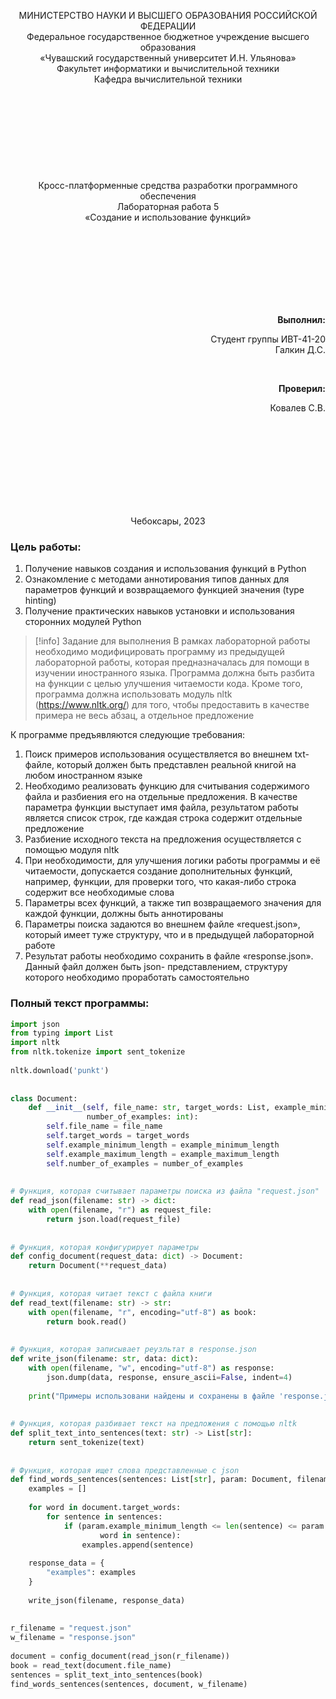<div>
<p align="center" style="font-size=14pt; font-weight: bolder;">МИНИСТЕРСТВО НАУКИ И ВЫСШЕГО ОБРАЗОВАНИЯ РОССИЙСКОЙ ФЕДЕРАЦИИ
<br>
Федеральное государственное бюджетное учреждение высшего образования
<br>
«Чувашский государственный университет И.Н. Ульянова»
<br>
Факультет информатики и вычислительной техники 
<br>
Кафедра вычислительной техники
<br> <br> <br> <br> <br> <br> <br><br> <br> <br>
Кросс-платформенные средства разработки программного обеспечения
<br>
Лабораторная работа 5
<br>
«Создание и использование функций»
</p>

<br> <br> <br> <br><br> <br><br>

<span>
<p align="right" style="font-size=14pt; font-weight: bolder;">Выполнил:</p>
<p align="right" style="font-size=14pt;">Студент группы ИВТ-41-20 <br>
Галкин Д.С.
</p>
</span> <br>

<span>
<p align="right" style="font-size=14pt; font-weight: bolder;">Проверил:</p>
<p align="right" style="font-size=14pt;">Ковалев С.B.</p>
</span>

<br> <br>
<br> <br>
<br> <br>
<br> <br>
<p align="center" style="font-size=10pt;">Чебоксары, 2023</p>
<div style="page-break-after:always;  visibility:hidden"></div>
</div>

### Цель работы:

1. Получение навыков создания и использования функций в Python
2. Ознакомление с методами аннотирования типов данных для параметров функций и возвращаемого функцией значения (type hinting)
3. Получение практических навыков установки и использования сторонних модулей Python

> [!info] Задание для выполнения
> В рамках лабораторной работы необходимо модифицировать программу из предыдущей лабораторной работы, которая предназначалась для помощи в изучении иностранного языка. Программа должна быть разбита на функции с целью улучшения читаемости кода. Кроме того, программа должна использовать модуль nltk (https://www.nltk.org/) для того, чтобы предоставить в качестве примера не весь абзац, а отдельное предложение

К программе предъявляются следующие требования:
1. Поиск примеров использования осуществляется во внешнем txt-файле, который должен быть представлен реальной книгой на любом иностранном языке
2. Необходимо реализовать функцию для считывания содержимого файла и разбиения его на отдельные предложения. В качестве параметра функции выступает имя файла, результатом работы является список строк, где каждая строка содержит отдельные предложение
3. Разбиение исходного текста на предложения осуществляется с помощью модуля nltk
4. При необходимости, для улучшения логики работы программы и её читаемости, допускается создание дополнительных функций, например, функции, для проверки того, что какая-либо строка содержит все необходимые слова
5. Параметры всех функций, а также тип возвращаемого значения для каждой функции, должны быть аннотированы
6. Параметры поиска задаются во внешнем файле «request.json», который имеет туже структуру, что и в предыдущей лабораторной работе
7. Результат работы необходимо сохранить в файле «response.json». Данный файл должен быть json- представлением, структуру которого необходимо проработать самостоятельно
<div style="page-break-after:always;  visibility:hidden"></div>

### Полный текст программы:

```python
import json  
from typing import List  
import nltk  
from nltk.tokenize import sent_tokenize  
  
nltk.download('punkt')  
  
  
class Document:  
    def __init__(self, file_name: str, target_words: List, example_minimum_length: int, example_maximum_length: int,  
                 number_of_examples: int):  
        self.file_name = file_name  
        self.target_words = target_words  
        self.example_minimum_length = example_minimum_length  
        self.example_maximum_length = example_maximum_length  
        self.number_of_examples = number_of_examples  
  
  
# Функция, которая считывает параметры поиска из файла "request.json"  
def read_json(filename: str) -> dict:  
    with open(filename, "r") as request_file:  
        return json.load(request_file)  
  
  
# Функция, которая конфигурирует параметры  
def config_document(request_data: dict) -> Document:  
    return Document(**request_data)  
  
  
# Функция, которая читает текст с файла книги  
def read_text(filename: str) -> str:  
    with open(filename, "r", encoding="utf-8") as book:  
        return book.read()  
  
  
# Функция, которая записывает реузльтат в response.json  
def write_json(filename: str, data: dict):  
    with open(filename, "w", encoding="utf-8") as response:  
        json.dump(data, response, ensure_ascii=False, indent=4)  
  
    print("Примеры использовани найдены и сохранены в файле 'response.json!")  
  
  
# Функция, которая разбивает текст на предложения с помощью nltk  
def split_text_into_sentences(text: str) -> List[str]:  
    return sent_tokenize(text)  
  
  
# Функция, которая ищет слова представленные с json  
def find_words_sentences(sentences: List[str], param: Document, filename: str):  
    examples = []  
  
    for word in document.target_words:  
        for sentence in sentences:  
            if (param.example_minimum_length <= len(sentence) <= param.example_maximum_length) and (  
                    word in sentence):  
                examples.append(sentence)  
  
    response_data = {  
        "examples": examples  
    }  
  
    write_json(filename, response_data)  
  
  
r_filename = "request.json"  
w_filename = "response.json"  
  
document = config_document(read_json(r_filename))  
book = read_text(document.file_name)  
sentences = split_text_into_sentences(book)  
find_words_sentences(sentences, document, w_filename)
```